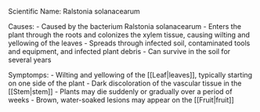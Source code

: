 
Scientific Name: Ralstonia solanacearum

Causes:
	-   Caused by the bacterium Ralstonia solanacearum
	-   Enters the plant through the roots and colonizes the xylem tissue, causing wilting and yellowing of the leaves
	-   Spreads through infected soil, contaminated tools and equipment, and infected plant debris
	-   Can survive in the soil for several years

Symptomps:
	-   Wilting and yellowing of the [[Leaf|leaves]], typically starting on one side of the plant
	-   Dark discoloration of the vascular tissue in the [[Stem|stem]]
	-   Plants may die suddenly or gradually over a period of weeks
	-   Brown, water-soaked lesions may appear on the [[Fruit|fruit]]
